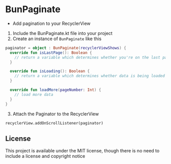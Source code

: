 # BunPaginate

* Add pagination to your RecyclerView

1) Include the BunPaginate.kt file into your project
2) Create an instance of `BunPaginate` like this

```kotlin
paginator = object : BunPaginate(recyclerViewShows) {
  override fun isLastPage(): Boolean {
    // return a variable which determines whether you're on the last page
  }

  override fun isLoading(): Boolean {
    // return a variable which determines whether data is being loaded
  }

  override fun loadMore(pageNumber: Int) {
    // load more data
  }
}
```

3) Attach the Paginator to the RecyclerView

```
recyclerView.addOnScrollListener(paginator)
```

## License

This project is available under the MIT license, though there is no need to include a license and copyright notice
